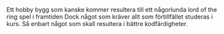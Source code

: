 Ett hobby bygg som kanske kommer resultera till ett någorlunda lord of the ring spel i framtiden
Dock något som kräver allt som förtillfället studeras i kurs. Så enbart något som skall resultera i bättre kodfärdigheter.